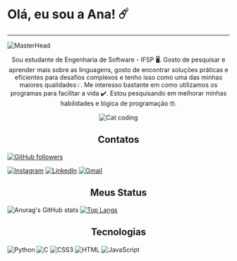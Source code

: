 # Olá, eu sou a Ana! ☄️
--------
![MasterHead](https://github.com/Turazzi/Turazzi/assets/93108019/941102dc-d8ce-450f-bf29-ccd3863135bf)
<p align="center"> Sou estudante de Engenharia de Software - IFSP 🖥️. Gosto de pesquisar e aprender mais sobre as linguagens, gosto de encontrar soluções práticas e eficientes para desafios complexos e tenho isso como uma das minhas maiores qualidades💡. Me interesso bastante em como utilizamos os programas para facilitar a vida ✔️. Estou pesquisando em melhorar minhas habilidades e lógica de programação 🤓.</p>
<p align="center">
  <img align="center" alt="Cat coding" src="https://gifs.eco.br/wp-content/uploads/2022/02/gifs-do-gatinho-digitando-42.gif" />
</p>

<h2 align="center"> Contatos </h2>
  
[![GitHub followers](https://img.shields.io/github/followers/tuliosabino?style=social)](https://github.com/Turazzi)

[![Instagram](https://img.shields.io/badge/Instagram-E4405F?style=for-the-badge&logo=instagram&logoColor=white)](https://www.instagram.com/ana.turazzi/)
[![LinkedIn](https://img.shields.io/badge/LinkedIn-0A66C2?style=for-the-badge&logo=linkedin&logoColor=white)](https://www.linkedin.com/in/ana-livia-turazzi-800a19219/)
[![Gmail](https://img.shields.io/badge/gmail-EA4335?style=for-the-badge&logo=gmail&logoColor=white)](mailto:analivia.turazzi@gmail.com)
</p>

<h2 align="center"> Meus Status </h2>

![Anurag's GitHub stats](https://github-readme-stats.vercel.app/api?username=Turazzi&show_icons=true&theme=synthwave)
[![Top Langs](https://github-readme-stats.vercel.app/api/top-langs/?username=Turazzi&layout=compact)](https://github.com/anuraghazra/github-readme-stats)

<h2 align="center"> Tecnologias </h2>
<div>
  <img align="center" alt="Python" src="https://img.shields.io/badge/Python-3776AB?style=for-the-badge&logo=python&logoColor=white">
  <img align="center" alt="C" src="https://img.shields.io/badge/C-00599C?style=for-the-badge&logo=c&logoColor=white">
  <img align="center" alt="CSS3" src="https://img.shields.io/badge/CSS3-1572B6?style=for-the-badge&logo=css3&logoColor=white">
  <img align="center" alt="HTML" src="https://img.shields.io/badge/HTML5-E34F26?style=for-the-badge&logo=html5&logoColor=white">
  <img align="center" alt="JavaScript" src="https://img.shields.io/badge/JavaScript-323330?style=for-the-badge&logo=javascript&logoColor=F7DF1E">
</div>
